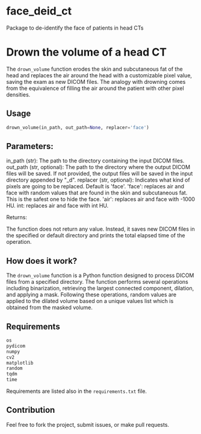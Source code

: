 # face_deid_ct
Package to de-identify the face of patients in head CTs


# Drown the volume of a head CT

The `drown_volume` function erodes the skin and subcutaneous fat of the head and replaces the air around the head with a customizable pixel value, saving the exam as new DICOM files. The analogy with drowning comes from the equivalence of filling the air around the patient with other pixel densities.

## Usage

```python
drown_volume(in_path, out_path=None, replacer='face')
```

## Parameters:

in_path (str): The path to the directory containing the input DICOM files.
out_path (str, optional): The path to the directory where the output DICOM files will be saved. If not provided, the output files will be saved in the input directory appended by "_d".
replacer (str, optional): Indicates what kind of pixels are going to be replaced. Default is 'face'.
'face': replaces air and face with random values that are found in the skin and subcutaneous fat. This is the safest one to hide the face.
'air': replaces air and face with -1000 HU.
int: replaces air and face with int HU.

Returns:

The function does not return any value. Instead, it saves new DICOM files in the specified or default directory and prints the total elapsed time of the operation.

## How does it work?

The `drown_volume` function is a Python function designed to process DICOM files from a specified directory. The function performs several operations including binarization, retrieving the largest connected component, dilation, and applying a mask. Following these operations, random values are applied to the dilated volume based on a unique values list which is obtained from the masked volume.

## Requirements
```python
os
pydicom
numpy
cv2
matplotlib
random
tqdm
time
```

Requirements are listed also in the `requirements.txt` file.

## Contribution
Feel free to fork the project, submit issues, or make pull requests.


